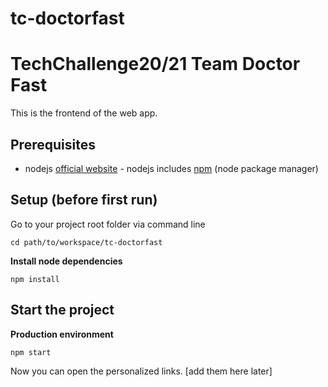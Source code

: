 # tc-doctorfast
# TechChallenge20/21 Team Doctor Fast

This is the frontend of the web app.

## Prerequisites
* nodejs [official website](https://nodejs.org/en/) - nodejs includes [npm](https://www.npmjs.com/) (node package manager)

## Setup (before first run)

Go to your project root folder via command line
```
cd path/to/workspace/tc-doctorfast
```

**Install node dependencies**

```
npm install
```

## Start the project

**Production environment**
```bash
npm start
```

Now you can open the personalized links. [add them here later]
